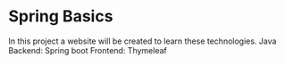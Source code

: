 # Spring Basics
In this project a website will be created to learn these technologies.
Java
Backend: Spring boot
Frontend: Thymeleaf
